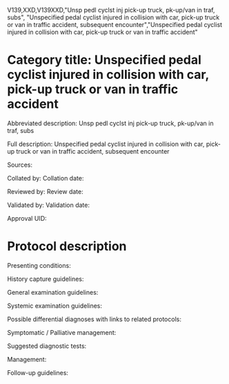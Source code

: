 V139,XXD,V139XXD,"Unsp pedl cyclst inj pick-up truck, pk-up/van in traf, subs", "Unspecified pedal cyclist injured in collision with car, pick-up truck or van in traffic accident, subsequent encounter","Unspecified pedal cyclist injured in collision with car, pick-up truck or van in traffic accident"
# Category title: Unspecified pedal cyclist injured in collision with car, pick-up truck or van in traffic accident

Abbreviated description: Unsp pedl cyclst inj pick-up truck, pk-up/van in traf, subs

Full description: Unspecified pedal cyclist injured in collision with car, pick-up truck or van in traffic accident, subsequent encounter

Sources:

Collated by:
Collation date:

Reviewed by:
Review date:

Validated by:
Validation date:

Approval UID:

# Protocol description

Presenting conditions:

History capture guidelines:

General examination guidelines:

Systemic examination guidelines:

Possible differential diagnoses with links to related protocols:

Symptomatic / Palliative management:

Suggested diagnostic tests:

Management:

Follow-up guidelines:

